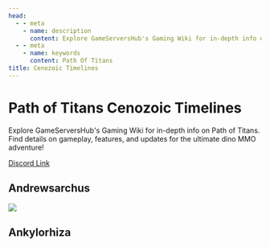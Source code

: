 ```yaml
---
head:
  - - meta
    - name: description
      content: Explore GameServersHub's Gaming Wiki for in-depth info on Path of Titans. Find details on gameplay, features, and updates for the ultimate dino MMO adventure! 
  - - meta
    - name: keywords
      content: Path Of Titans
title: Cenozoic Timelines
---
```


# Path of Titans Cenozoic Timelines

Explore GameServersHub's Gaming Wiki for in-depth info on Path of Titans. Find details on gameplay, features, and updates for the ultimate dino MMO adventure! 

[Discord Link](#)

## Andrewsarchus
<a href='./Path-of-Titans-CTAndrewsarchus' target='_blank'> <img src='https://web-cdn.alderongames.com/files/901/conversions/Andrewsarchus-Mod-Icon-icon.jpg' /> </a>

## Ankylorhiza
